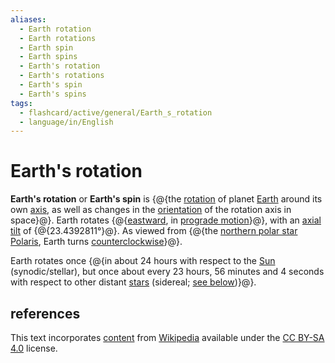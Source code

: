 ```yaml
---
aliases:
  - Earth rotation
  - Earth rotations
  - Earth spin
  - Earth spins
  - Earth's rotation
  - Earth's rotations
  - Earth's spin
  - Earth's spins
tags:
  - flashcard/active/general/Earth_s_rotation
  - language/in/English
---
```


# Earth's rotation

__Earth's rotation__ or __Earth's spin__ is {@{the [rotation](rotation.md) of planet [Earth](Earth.md) around its own [axis](rotation%20around%20a%20fixed%20axis.md), as well as changes in the [orientation](orientation%20(geometry).md) of the rotation axis in space}@}. Earth rotates {@{[eastward](east.md), in [prograde motion](retrograde%20and%20prograde%20motion.md)}@}, with an [axial tilt](axial%20tilt.md) of {@{23.4392811°}@}. As viewed from {@{the [northern polar star](pole%20star.md) [Polaris](Polaris.md), Earth turns [counterclockwise](clockwise.md)}@}.

Earth rotates once {@{in about 24 hours with respect to the [Sun](Sun.md) (synodic/stellar), but once about every 23 hours, 56 minutes and 4 seconds with respect to other distant [stars](star.md) (sidereal; [see below](#stellar%20and%20sidereal%20day))}@}.

## references

This text incorporates [content](https://en.wikipedia.org/wiki/Earth's_rotation) from [Wikipedia](Wikipedia.md) available under the [CC BY-SA 4.0](https://creativecommons.org/licenses/by-sa/4.0/) license.
